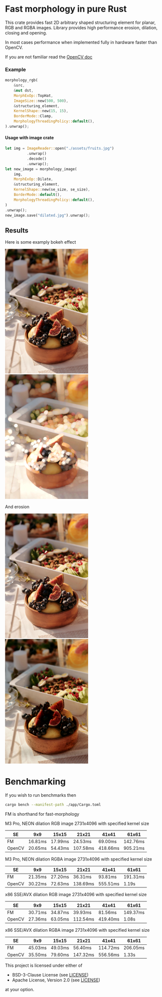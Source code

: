 # Fast morphology in pure Rust

This crate provides fast 2D arbitrary shaped structuring element for planar, RGB and RGBA images.
Library provides high performance erosion, dilation, closing and opening.

In most cases performance when implemented fully in hardware faster than OpenCV.

If you are not familiar read the [OpenCV doc](https://docs.opencv.org/4.x/d9/d61/tutorial_py_morphological_ops.html)

### Example

```rust
morphology_rgb(
    &src,
    &mut dst,
    MorphExOp::TopHat,
    ImageSize::new(500, 500),
    &structuring_element,
    KernelShape::new(15, 15),
    BorderMode::Clamp,
    MorphologyThreadingPolicy::default(),
).unwrap();
```

#### Usage with image crate

```rust
let img = ImageReader::open("./assets/fruits.jpg")
          .unwrap()
          .decode()
          .unwrap();
let new_image = morphology_image(
    img,
    MorphExOp::Dilate,
    &structuring_element,
    KernelShape::new(se_size, se_size),
    BorderMode::default(),
    MorphologyThreadingPolicy::default(),
)
.unwrap();
new_image.save("dilated.jpg").unwrap();
```

## Results

Here is some examply bokeh effect

<p float="left">
    <img src="https://github.com/awxkee/fast_morphology/blob/master/assets/fruits.jpg?raw=true" width="273" height="409">
    <img src="https://github.com/awxkee/fast_morphology/blob/master/assets/bokeh.jpg?raw=true" width="273" height="409">
</p>

And erosion

<p float="left">
    <img src="https://github.com/awxkee/fast_morphology/blob/master/assets/fruits.jpg?raw=true" width="273" height="409">
    <img src="https://github.com/awxkee/fast_morphology/blob/master/assets/erosion.jpg?raw=true" width="273" height="409">
</p>

# Benchmarking

If you wish to run benchmarks then

```bash
cargo bench --manifest-path ./app/Cargo.toml
```

FM is shorthand for fast-morphology

M3 Pro, NEON dilation RGB image 2731x4096 with specified kernel size

| SE     | 9x9     | 15x15   | 21x21    | 41x41    | 61x61    |
|--------|---------|---------|----------|----------|----------|
| FM     | 16.81ms | 17.99ms | 24.53ms  | 69.00ms  | 142.76ms |
| OpenCV | 20.65ms | 54.43ms | 107.58ms | 418.66ms | 905.21ms |

M3 Pro, NEON dilation RGBA image 2731x4096 with specified kernel size

| SE     | 9x9     | 15x15   | 21x21    | 41x41    | 61x61    |
|--------|---------|---------|----------|----------|----------|
| FM     | 21.35ms | 27.20ms | 36.31ms  | 93.81ms  | 191.31ms |
| OpenCV | 30.22ms | 72.63ms | 138.69ms | 555.51ms | 1.19s    |

x86 SSE/AVX dilation RGB image 2731x4096 with specified kernel size

| SE     | 9x9     | 15x15   | 21x21    | 41x41    | 61x61    |
|--------|---------|---------|----------|----------|----------|
| FM     | 30.71ms | 34.87ms | 39.93ms  | 81.56ms  | 149.37ms |
| OpenCV | 27.36ms | 63.05ms | 112.54ms | 419.40ms | 1.08s    |

x86 SSE/AVX dilation RGBA image 2731x4096 with specified kernel size

| SE     | 9x9     | 15x15   | 21x21    | 41x41    | 61x61    |
|--------|---------|---------|----------|----------|----------|
| FM     | 45.03ms | 49.03ms | 56.40ms  | 114.72ms | 206.05ms |
| OpenCV | 35.50ms | 79.60ms | 147.32ms | 556.56ms | 1.33s    |

This project is licensed under either of

- BSD-3-Clause License (see [LICENSE](LICENSE.md))
- Apache License, Version 2.0 (see [LICENSE](LICENSE-APACHE.md))

at your option.